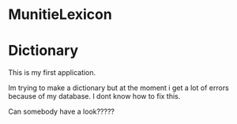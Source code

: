 # MunitieLexicon
<h1>Dictionary</h1>
<p>This is my first application.</p>
Im trying to make a dictionary but at the moment i get a lot of errors because of my database.
I dont know how to fix this.
<p>Can somebody have a look?????</p>
